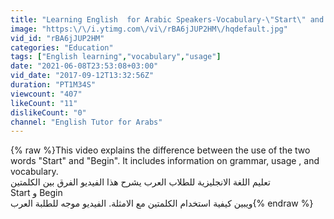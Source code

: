 ```yaml
---
title: "Learning English  for Arabic Speakers-Vocabulary-\"Start\" and \"Begin\"  مفردات"
image: "https:\/\/i.ytimg.com\/vi\/rBA6jJUP2HM\/hqdefault.jpg"
vid_id: "rBA6jJUP2HM"
categories: "Education"
tags: ["English learning","vocabulary","usage"]
date: "2021-06-08T23:53:08+03:00"
vid_date: "2017-09-12T13:32:56Z"
duration: "PT1M34S"
viewcount: "407"
likeCount: "11"
dislikeCount: "0"
channel: "English Tutor for Arabs"
---
```

{% raw %}This video explains the difference between the use of the two words &quot;Start&quot; and &quot;Begin&quot;. It includes  information on grammar, usage , and vocabulary.<br />تعليم اللغة الانجليزية للطلاب العرب يشرح هذا الفيديو الفرق بين الكلمتين <br />Start  و Begin<br />ويبين كيفية استخدام الكلمتين مع الامثلة. الفيديو موجه للطلبة العرب{% endraw %}
